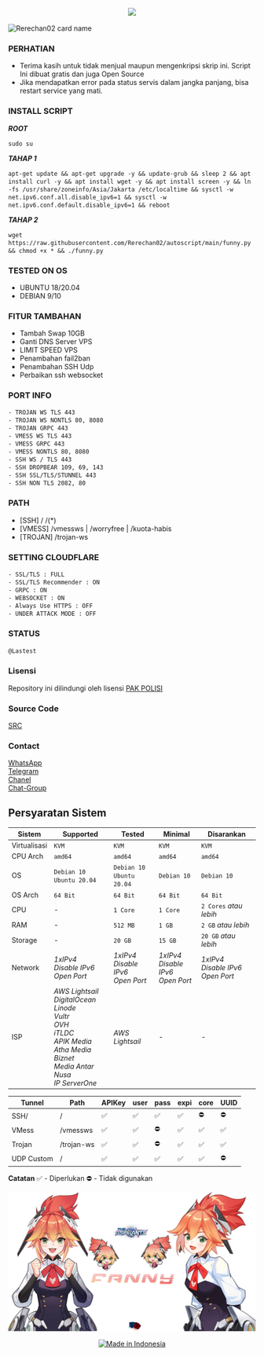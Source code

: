 <p align="center"> 
 <img src="https://readme-typing-svg.herokuapp.com?color=%2336BCF7&center=true&vCenter=true&lines=FN+PROJECT" /> 
 </p> 
  
 ![Rerechan02 card name](https://cardivo.vercel.app/api?name=Rerechan02『𝐅𝐍』&description=Hi,%20everyone!%20and%20Nice%20to%20meet%20you%20%F0%9F%91%8B&image=https://raw.githubusercontent.com/Rerechan02/simple-xray/main/funny1.jpg?v=4&backgroundColor=%23ecf0f1&telegram=/&github=Rerechan02&pattern=leaf&colorPattern=%23eaeaea) 

### PERHATIAN
- Terima kasih untuk tidak menjual maupun mengenkripsi skrip ini. Script Ini dibuat gratis dan juga Open Source
- Jika mendapatkan error pada status servis dalam jangka panjang, bisa restart service yang mati.

### INSTALL SCRIPT
***ROOT*** 
 ```  
 sudo su 
 ``` 
 ***TAHAP 1*** 
 ``` 
 apt-get update && apt-get upgrade -y && update-grub && sleep 2 && apt install curl -y && apt install wget -y && apt install screen -y && ln -fs /usr/share/zoneinfo/Asia/Jakarta /etc/localtime && sysctl -w net.ipv6.conf.all.disable_ipv6=1 && sysctl -w net.ipv6.conf.default.disable_ipv6=1 && reboot 
 ``` 
 ***TAHAP 2*** 
 ``` 
 wget https://raw.githubusercontent.com/Rerechan02/autoscript/main/funny.py && chmod +x * && ./funny.py 
 ```
### TESTED ON OS 
- UBUNTU 18/20.04
- DEBIAN 9/10

### FITUR TAMBAHAN
- Tambah Swap 10GB
- Ganti DNS Server VPS
- LIMIT SPEED VPS
- Penambahan fail2ban
- Penambahan SSH Udp
- Perbaikan ssh websocket

### PORT INFO
```
- TROJAN WS TLS 443
- TROJAN WS NONTLS 80, 8080
- TROJAN GRPC 443
- VMESS WS TLS 443
- VMESS GRPC 443
- VMESS NONTLS 80, 8080
- SSH WS / TLS 443
- SSH DROPBEAR 109, 69, 143
- SSH SSL/TLS/STUNNEL 443
- SSH NON TLS 2082, 80
```
### PATH
- [SSH] / /(*)
- [VMESS] /vmessws | /worryfree | /kuota-habis
- [TROJAN] /trojan-ws

### SETTING CLOUDFLARE
```
- SSL/TLS : FULL
- SSL/TLS Recommender : ON
- GRPC : ON
- WEBSOCKET : ON
- Always Use HTTPS : OFF
- UNDER ATTACK MODE : OFF
```
### STATUS
`@Lastest`

### Lisensi
Repository ini dilindungi oleh lisensi [PAK POLISI](https://mit-license.org/)

### Source Code
[SRC](https://t.me/fn_project/392)

### Contact
[WhatsApp](https://wa.me/6283120684925)<br>
[Telegram](https://t.me/Rerechan02)<br>
[Chanel](https://t.me/fn_project)<br>
[Chat-Group](https://chat.whatsapp.com/LlJmbvSQ2DsHTA1EccNGoO)<br>

## Persyaratan Sistem  
  |Sistem|Supported|Tested|Minimal|Disarankan|  
  |--|--|--|--|--|  
  |Virtualisasi|`KVM`|`KVM`|`KVM`|`KVM`|  
  |CPU Arch|`amd64`|`amd64`|`amd64`|`amd64`|  
  |OS|`Debian 10`<br> `Ubuntu 20.04`|`Debian 10`<br> `Ubuntu 20.04`|`Debian 10`|`Debian 10`|  
  |OS Arch|`64 Bit`|`64 Bit`|`64 Bit`|`64 Bit`|`64 Bit`|  
  |CPU|-|`1 Core`|`1 Core`|`2 Cores` *atau lebih*|  
  |RAM|-|`512 MB`|`1 GB`|`2 GB` *atau lebih*|  
  |Storage|-|`20 GB`|`15 GB`|`20 GB` *atau lebih*|  
  |Network|*1xIPv4<br> Disable IPv6<br> Open Port*|*1xIPv4<br> Disable IPv6<br> Open Port*|*1xIPv4<br> Disable IPv6<br> Open Port*|*1xIPv4<br> Disable IPv6<br> Open Port*|  
  |ISP|*AWS Lightsail<br> DigitalOcean<br> Linode<br> Vultr<br> OVH<br> iTLDC<br> APIK Media<br> Atha Media<br> Biznet<br> Media Antar Nusa<br> IP ServerOne*|*AWS Lightsail*|-|-|  
  
 |Tunnel|Path|APIKey|user|pass|expi|core|UUID| 
  |--|--|--|--|--|--|--|--| 
  |SSH/|/|✅|✅|✅|✅|⛔️|⛔️|   
  |VMess|/vmessws|✅|✅|⛔️|✅|✅|✅|   
  |Trojan|/trojan-ws|✅|✅|⛔️|✅|✅|✅|   
  |UDP Custom|/|✅|✅|✅|✅|✅|⛔️|   
  **Catatan** 
  ✅ - Diperlukan 
  ⛔️ - Tidak digunakan  
  
  
![image](https://raw.githubusercontent.com/Rerechan02/simple-xray/main/funny2.png)<br></html> 
  
<p align="center"> 
<a href="https://t.me/fn_project"><img title="Made in Indonesia" src="https://img.shields.io/badge/MADE%20IN-INDONESIA-SCRIPT?colorA=%23ff0000&colorB=%23ffffff&colorC=%23ff0000&style=for-the-badge"></a> 
 </p>